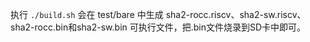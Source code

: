 执行 `./build.sh` 会在 test/bare 中生成 sha2-rocc.riscv、sha2-sw.riscv、sha2-rocc.bin和sha2-sw.bin 可执行文件，把.bin文件烧录到SD卡中即可。
